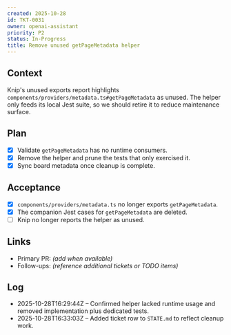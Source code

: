 ```yaml
---
created: 2025-10-28
id: TKT-0031
owner: openai-assistant
priority: P2
status: In-Progress
title: Remove unused getPageMetadata helper
---
```


## Context

Knip's unused exports report highlights `components/providers/metadata.ts#getPageMetadata` as unused. The helper only feeds its local Jest suite, so we should retire it to reduce maintenance surface.

## Plan

- [x] Validate `getPageMetadata` has no runtime consumers.
- [x] Remove the helper and prune the tests that only exercised it.
- [x] Sync board metadata once cleanup is complete.

## Acceptance

- [x] `components/providers/metadata.ts` no longer exports `getPageMetadata`.
- [x] The companion Jest cases for `getPageMetadata` are deleted.
- [ ] Knip no longer reports the helper as unused.

## Links

- Primary PR: _(add when available)_
- Follow-ups: _(reference additional tickets or TODO items)_

## Log

- 2025-10-28T16:29:44Z – Confirmed helper lacked runtime usage and removed implementation plus dedicated tests.
- 2025-10-28T16:33:03Z – Added ticket row to `STATE.md` to reflect cleanup work.
